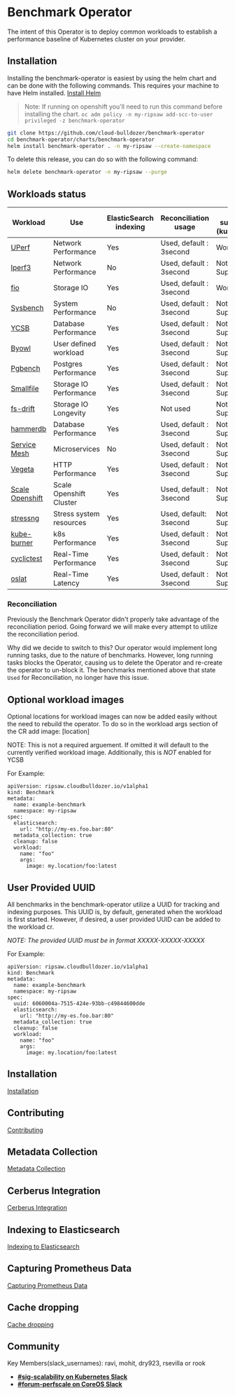 # Benchmark Operator

The intent of this Operator is to deploy common workloads to establish
a performance baseline of Kubernetes cluster on your provider.

## Installation

Installing the benchmark-operator is easiest by using the helm chart and can be done with the following commands. This requires 
your machine to have Helm installed. [Install Helm](https://helm.sh/docs/intro/install/)

> Note: If running on openshift you'll need to run this command before installing the chart. `oc adm policy -n my-ripsaw add-scc-to-user privileged -z benchmark-operator`



```bash
git clone https://github.com/cloud-bulldozer/benchmark-operator
cd benchmark-operator/charts/benchmark-operator
helm install benchmark-operator . -n my-ripsaw --create-namespace
```

To delete this release, you can do so with the following command:

```bash
helm delete benchmark-operator -n my-ripsaw --purge
```



## Workloads status

| Workload                       | Use                    | ElasticSearch indexing  | Reconciliation usage       | VM support (kubevirt) | Kata Containers |
| ------------------------------ | ---------------------- | ------------------ | -------------------------- | --------------------- | --------------- |
| [UPerf](docs/uperf.md)         | Network Performance    | Yes                |  Used, default : 3second  | Working                | Working         |
| [Iperf3](docs/iperf.md)       | Network Performance     | No                 |  Used, default : 3second  | Not Supported          | Preview         |
| [fio](docs/fio_distributed.md) | Storage IO             | Yes                |  Used, default : 3second  | Working                | Working         |
| [Sysbench](docs/sysbench.md)   | System Performance     | No                 |  Used, default : 3second  | Not Supported          | Preview         |
| [YCSB](docs/ycsb.md)           | Database Performance   | Yes            |  Used, default : 3second  | Not Supported          | Preview         |
| [Byowl](docs/byowl.md)         | User defined workload  | Yes            |  Used, default : 3second  | Not Supported          | Preview         |
| [Pgbench](docs/pgbench.md)     | Postgres Performance   | Yes            |  Used, default : 3second  | Not Supported          | Preview         |
| [Smallfile](docs/smallfile.md) | Storage IO Performance | Yes            |  Used, default : 3second  | Not Supported          | Preview         |
| [fs-drift](docs/fs-drift.md)   | Storage IO Longevity   | Yes            |  Not used                 | Not Supported          | Preview         |
| [hammerdb](docs/hammerdb.md)   | Database Performance   | Yes            |  Used, default : 3second  | Not Supported          | Preview         |
| [Service Mesh](docs/servicemesh.md) | Microservices     | No            |  Used, default : 3second   | Not Supported         | Preview         |
| [Vegeta](docs/vegeta.md)       | HTTP Performance       | Yes            |  Used, default : 3second  | Not Supported          | Preview         |
| [Scale Openshift](docs/scale_openshift.md) | Scale Openshift Cluster       | Yes            |  Used, default : 3second  | Not Supported         | Preview        |
| [stressng](docs/stressng.md)   | Stress system resources | Yes            |  Used, default: 3second  | Not Supported         | Preview        |
| [kube-burner](docs/kube-burner.md)  | k8s Performance   | Yes            |  Used, default : 3second  | Not Supported          | Preview         |
| [cyclictest](docs/cyclictest.md)  | Real-Time Performance   | Yes       |  Used, default : 3second  | Not Supported          | Preview         |
| [oslat](docs/oslat.md)         | Real-Time Latency      | Yes           |  Used, default : 3second   | Not Supported          | Preview         |


### Reconciliation

Previously the Benchmark Operator didn't properly take advantage of the reconciliation period. Going forward
we will make every attempt to utilize the reconciliation period.

Why did we decide to switch to this? Our operator would implement long running tasks, due to the nature of benchmarks.
However, long running tasks blocks the Operator, causing us to delete the Operator and re-create the operator to
un-block it. The benchmarks mentioned above that state `Used` for Reconciliation, no longer have this issue.

## Optional workload images
Optional locations for workload images can now be added easily without the need to rebuild the operator.
To do so in the workload args section of the CR add image: [location]

NOTE: This is not a required arguement. If omitted it will default to the currently verified workload image.
Additionally, this is *NOT* enabled for YCSB

For Example:

```
apiVersion: ripsaw.cloudbulldozer.io/v1alpha1
kind: Benchmark
metadata:
  name: example-benchmark
  namespace: my-ripsaw
spec:
  elasticsearch:
    url: "http://my-es.foo.bar:80"
  metadata_collection: true
  cleanup: false
  workload:
    name: "foo"
    args:
      image: my.location/foo:latest
```

## User Provided UUID
All benchmarks in the benchmark-operator utilize a UUID for tracking and indexing purposes. This UUID is,
by default, generated when the workload is first started. However, if desired, a user provided UUID can
be added to the workload cr.

*NOTE: The provided UUID must be in format XXXXX-XXXXX-XXXXX*

For Example:
```
apiVersion: ripsaw.cloudbulldozer.io/v1alpha1
kind: Benchmark
metadata:
  name: example-benchmark
  namespace: my-ripsaw
spec:
  uuid: 6060004a-7515-424e-93bb-c49844600dde
  elasticsearch:
    url: "http://my-es.foo.bar:80"
  metadata_collection: true
  cleanup: false
  workload:
    name: "foo"
    args:
      image: my.location/foo:latest
```

## Installation
[Installation](docs/installation.md)

## Contributing
[Contributing](CONTRIBUTE.md)

## Metadata Collection
[Metadata Collection](docs/metadata.md)

## Cerberus Integration
[Cerberus Integration](docs/cerberus.md)

## Indexing to Elasticsearch
[Indexing to Elasticsearch](docs/elastic.md)

## Capturing Prometheus Data
[Capturing Prometheus Data](docs/prometheus.md)

## Cache dropping
[Cache dropping](docs/cache_dropping.md)

## Community
Key Members(slack_usernames): ravi, mohit, dry923, rsevilla or rook
* [**#sig-scalability on Kubernetes Slack**](https://kubernetes.slack.com)
* [**#forum-perfscale on CoreOS Slack**](https://coreos.slack.com)
